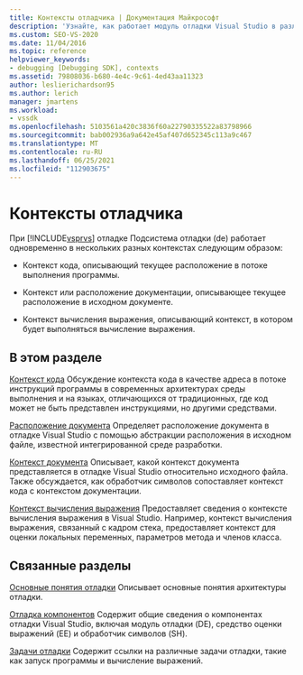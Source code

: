 ```yaml
---
title: Контексты отладчика | Документация Майкрософт
description: 'Узнайте, как работает модуль отладки Visual Studio в различных контекстах: контексте кода, контексте документации и контексте вычисления выражения.'
ms.custom: SEO-VS-2020
ms.date: 11/04/2016
ms.topic: reference
helpviewer_keywords:
- debugging [Debugging SDK], contexts
ms.assetid: 79808036-b680-4e4c-9c61-4ed43aa11323
author: leslierichardson95
ms.author: lerich
manager: jmartens
ms.workload:
- vssdk
ms.openlocfilehash: 5103561a420c3836f60a22790335522a83798966
ms.sourcegitcommit: bab002936a9a642e45af407d652345c113a9c467
ms.translationtype: MT
ms.contentlocale: ru-RU
ms.lasthandoff: 06/25/2021
ms.locfileid: "112903675"
---
```

# <a name="debugger-contexts"></a>Контексты отладчика
При [!INCLUDE[vsprvs](../../code-quality/includes/vsprvs_md.md)] отладке Подсистема отладки (de) работает одновременно в нескольких разных контекстах следующим образом:

- Контекст кода, описывающий текущее расположение в потоке выполнения программы.

- Контекст или расположение документации, описывающее текущее расположение в исходном документе.

- Контекст вычисления выражения, описывающий контекст, в котором будет выполняться вычисление выражения.

## <a name="in-this-section"></a>В этом разделе
 [Контекст кода](../../extensibility/debugger/code-context.md) Обсуждение контекста кода в качестве адреса в потоке инструкций программы в современных архитектурах среды выполнения и на языках, отличающихся от традиционных, где код может не быть представлен инструкциями, но другими средствами.

 [Расположение документа](../../extensibility/debugger/document-position.md) Определяет расположение документа в отладке Visual Studio с помощью абстракции расположения в исходном файле, известной интегрированной среде разработки.

 [Контекст документа](../../extensibility/debugger/document-context.md) Описывает, какой контекст документа представляется в отладке Visual Studio относительно исходного файла. Также обсуждается, как обработчик символов сопоставляет контекст кода с контекстом документации.

 [Контекст вычисления выражения](../../extensibility/debugger/expression-evaluation-context.md) Предоставляет сведения о контексте вычисления выражения в Visual Studio. Например, контекст вычисления выражения, связанный с кадром стека, предоставляет контекст для оценки локальных переменных, параметров метода и членов класса.

## <a name="related-sections"></a>Связанные разделы
 [Основные понятия отладки](../../extensibility/debugger/debugger-concepts.md) Описывает основные понятия архитектуры отладки.

 [Отладка компонентов](../../extensibility/debugger/debugger-components.md) Содержит общие сведения о компонентах отладки Visual Studio, включая модуль отладки (DE), средство оценки выражений (EE) и обработчик символов (SH).

 [Задачи отладки](../../extensibility/debugger/debugging-tasks.md) Содержит ссылки на различные задачи отладки, такие как запуск программы и вычисление выражений.
